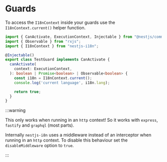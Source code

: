 # Guards

To access the `I18nContext` inside your guards use the `I18nContext.current()` helper function.

```typescript title="src/test.guard.ts"
import { CanActivate, ExecutionContext, Injectable } from "@nestjs/common";
import { Observable } from "rxjs";
import { I18nContext } from "nestjs-i18n";

@Injectable()
export class TestGuard implements CanActivate {
  canActivate(
    context: ExecutionContext,
  ): boolean | Promise<boolean> | Observable<boolean> {
    const i18n = I18nContext.current();
    console.log('current language', i18n.lang);

    return true;
  }
}
```

:::warning

This only works when running in an `http` context! So it works with `express`, `fastify` and `graphql` (most parts).

Internally `nestjs-i8n` uses a middleware instead of an interceptor when running in an `http` context. To disable this behaviour set the `disableMiddleware` option to `true`.

:::
